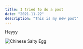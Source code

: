 ```yaml
---
title: I tried to do a post
date: "2021-11-22"
description: "This is my new post"
---
```


Heyyy

![Chinese Salty Egg](./salty_egg.jpg)